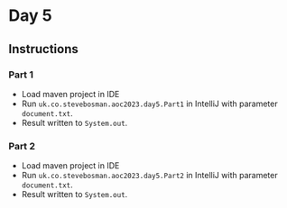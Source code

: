 # Day 5

## Instructions

### Part 1

* Load maven project in IDE
* Run `uk.co.stevebosman.aoc2023.day5.Part1` in IntelliJ with parameter `document.txt`.
* Result written to `System.out`.

### Part 2

* Load maven project in IDE
* Run `uk.co.stevebosman.aoc2023.day5.Part2` in IntelliJ with parameter `document.txt`.
* Result written to `System.out`.
